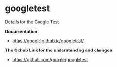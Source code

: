 # googletest
Details for the Google Test.

**Documentation**
- https://google.github.io/googletest/
  
**The Github  Link for the understanding and changes**
- https://github.com/google/googletest

